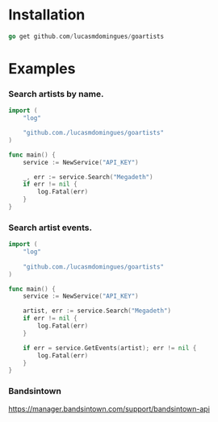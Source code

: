 # Installation

```go 
go get github.com/lucasmdomingues/goartists
```

# Examples

### Search artists by name.

```go
import (
	"log"

	"github.com./lucasmdomingues/goartists"
)

func main() {
	service := NewService("API_KEY")

	_, err := service.Search("Megadeth")
	if err != nil {
		log.Fatal(err)
	}
}
```

### Search artist events.

```go
import (
	"log"
	
	"github.com./lucasmdomingues/goartists"
)

func main() {
	service := NewService("API_KEY")

	artist, err := service.Search("Megadeth")
	if err != nil {
		log.Fatal(err)
	}

	if err = service.GetEvents(artist); err != nil {
		log.Fatal(err)
	}
}
```
### Bandsintown
https://manager.bandsintown.com/support/bandsintown-api
